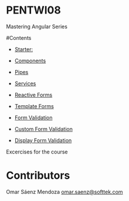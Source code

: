 # PENTWI08
Mastering Angular Series

#Contents
* [Starter:](https://github.com/training4developers/mastering-angular-starter)

* [Components](MasterAngular01Components)
* [Pipes](MasterAngular02Pipes)
* [Services](MasterAngular03Services)
* [Reactive Forms](MasterAngular04ReactiveForms)
* [Template Forms](MasterAngular05TemplateForms)
* [Form Validation](MasterAngular06FormValidation)
* [Custom Form Validation](MasterAngular07CustomFormValidation)
* [Display Form Validation](MasterAngular08DisplayFormValidationInformation)

Excercises for the course
# Contributors
Omar Sáenz Mendoza
omar.saenz@softtek.com

